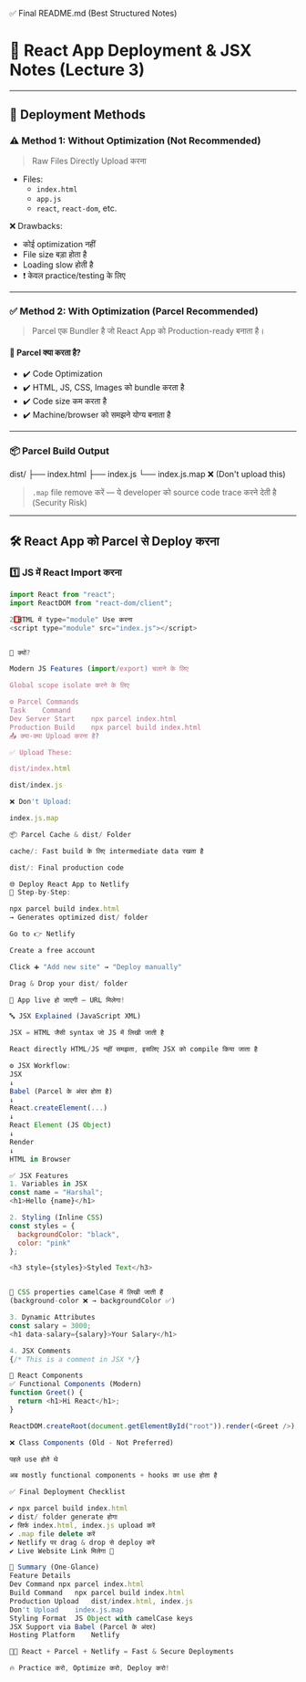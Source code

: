 ✅ Final README.md (Best Structured Notes)
# 🚀 React App Deployment & JSX Notes (Lecture 3)

---

## 📌 Deployment Methods

### ⚠️ Method 1: Without Optimization (Not Recommended)

> Raw Files Directly Upload करना

- Files:
  - `index.html`
  - `app.js`
  - `react`, `react-dom`, etc.

❌ Drawbacks:
- कोई optimization नहीं
- File size बड़ा होता है
- Loading slow होती है
- ❗ केवल practice/testing के लिए

---

### ✅ Method 2: With Optimization (Parcel Recommended)

> Parcel एक Bundler है जो React App को Production-ready बनाता है।

#### 🔧 Parcel क्या करता है?

- ✔️ Code Optimization
- ✔️ HTML, JS, CSS, Images को bundle करता है
- ✔️ Code size कम करता है
- ✔️ Machine/browser को समझने योग्य बनाता है

---

### 📦 Parcel Build Output



dist/
├── index.html
├── index.js
└── index.js.map ❌ (Don't upload this)


> `.map` file remove करें — ये developer को source code trace करने देती है (Security Risk)

---

## 🛠️ React App को Parcel से Deploy करना

### 1️⃣ JS में React Import करना
```js
import React from "react";
import ReactDOM from "react-dom/client";

2️⃣ HTML में type="module" Use करना
<script type="module" src="index.js"></script>


📌 क्यों?

Modern JS Features (import/export) चलाने के लिए

Global scope isolate करने के लिए

⚙️ Parcel Commands
Task	Command
Dev Server Start	npx parcel index.html
Production Build	npx parcel build index.html
📤 क्या-क्या Upload करना है?

✅ Upload These:

dist/index.html

dist/index.js

❌ Don't Upload:

index.js.map

📦 Parcel Cache & dist/ Folder

cache/: Fast build के लिए intermediate data रखता है

dist/: Final production code

🌐 Deploy React App to Netlify
🔹 Step-by-Step:

npx parcel build index.html
→ Generates optimized dist/ folder

Go to 👉 Netlify

Create a free account

Click ➕ "Add new site" → "Deploy manually"

Drag & Drop your dist/ folder

🎉 App live हो जाएगी — URL मिलेगा!

🔤 JSX Explained (JavaScript XML)

JSX = HTML जैसी syntax जो JS में लिखी जाती है

React directly HTML/JS नहीं समझता, इसलिए JSX को compile किया जाता है

⚙️ JSX Workflow:
JSX
↓
Babel (Parcel के अंदर होता है)
↓
React.createElement(...)
↓
React Element (JS Object)
↓
Render
↓
HTML in Browser

✅ JSX Features
1. Variables in JSX
const name = "Harshal";
<h1>Hello {name}</h1>

2. Styling (Inline CSS)
const styles = {
  backgroundColor: "black",
  color: "pink"
};

<h3 style={styles}>Styled Text</h3>


🧠 CSS properties camelCase में लिखी जाती हैं
(background-color ❌ → backgroundColor ✅)

3. Dynamic Attributes
const salary = 3000;
<h1 data-salary={salary}>Your Salary</h1>

4. JSX Comments
{/* This is a comment in JSX */}

🧱 React Components
✅ Functional Components (Modern)
function Greet() {
  return <h1>Hi React</h1>;
}

ReactDOM.createRoot(document.getElementById("root")).render(<Greet />);

❌ Class Components (Old - Not Preferred)

पहले use होते थे

अब mostly functional components + hooks का use होता है

✅ Final Deployment Checklist

✔️ npx parcel build index.html
✔️ dist/ folder generate होगा
✔️ सिर्फ index.html, index.js upload करें
✔️ .map file delete करें
✔️ Netlify पर drag & drop से deploy करें
✔️ Live Website Link मिलेगा 🎉

🎯 Summary (One-Glance)
Feature	Details
Dev Command	npx parcel index.html
Build Command	npx parcel build index.html
Production Upload	dist/index.html, index.js
Don't Upload	index.js.map
Styling Format	JS Object with camelCase keys
JSX Support	via Babel (Parcel के अंदर)
Hosting Platform	Netlify

🧑‍💻 React + Parcel + Netlify = Fast & Secure Deployments

🔥 Practice करो, Optimize करो, Deploy करो!
